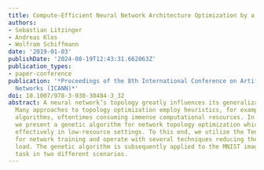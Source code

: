 ```yaml
---
title: Compute-Efficient Neural Network Architecture Optimization by a Genetic Algorithm
authors:
- Sebastian Litzinger
- Andreas Klos
- Wolfram Schiffmann
date: '2019-01-03'
publishDate: '2024-08-19T12:43:31.662063Z'
publication_types:
- paper-conference
publication: '*Proceedings of the 8th International Conference on Artificial Neural
  Networks (ICANN)*'
doi: 10.1007/978-3-030-30484-3_32
abstract: A neural network’s topology greatly influences its generalization ability.
  Many approaches to topology optimization employ heuristics, for example genetic
  algorithms, oftentimes consuming immense computational resources. In this contribution,
  we present a genetic algorithm for network topology optimization which can be deployed
  effectively in low-resource settings. To this end, we utilize the TensorFlow framework
  for network training and operate with several techniques reducing the computational
  load. The genetic algorithm is subsequently applied to the MNIST image classification
  task in two different scenarios.
---
```

